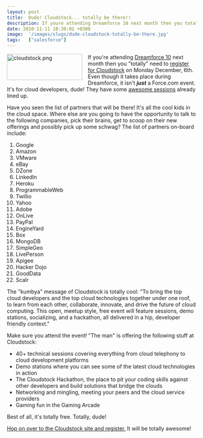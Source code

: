 ```yaml
---
layout: post
title:  Dude! Cloudstock... totally be there!!
description: If youre attending Dreamforce 10 next month then you totally need to register for Cloudstock on Monday December, 6th. Even though it takes place during Dreamforce, it isnt just  a Force.com event. Its for cloud developers, dude! They have some awesome sessions already lined up. Have you seen the list of partners that will be there! Its all the cool kids in the cloud space. Where else are you going to have the opportunity to talk to the following companies, pick their brains, get to scoop on thei
date: 2010-11-11 18:30:02 +0300
image:  '/images/slugs/dude-cloudstock-totally-be-there.jpg'
tags:   ["salesforce"]
---
```

<p><img style="float: left;padding-right: 15px" title="cloudstock.png" src="http://res.cloudinary.com/blog-jeffdouglas-com/image/upload/v1401029482/evbsc3ttaj8yhw92wyqh.png" border="0" alt="cloudstock.png" width="200" height="69" /></p>
<p>If you're attending <a href="http://www.salesforce.com/dreamforce/DF10/home/">Dreamforce 10</a> next month then you "totally" need to <a href="http://www.cloudstockevent.com/">register for Cloudstock</a> on Monday December, 6th. Even though it takes place during Dreamforce, it isn't <em><strong>just</strong></em> a Force.com event. It's for cloud developers, dude! They have some <a href="http://www.cloudstockevent.com/sessions">awesome sessions</a> already lined up.</p>
<p>Have you seen the list of partners that will be there! It's all the cool kids in the cloud space. Where else are you going to have the opportunity to talk to the following companies, pick their brains, get to scoop on their new offerings and possibly pick up some schwag? The list of partners on-board include:</p>
<ol>
<li>Google</li>
<li>Amazon</li>
<li>VMware</li>
<li>eBay</li>
<li>DZone</li>
<li>LinkedIn</li>
<li>Heroku</li>
<li>ProgrammableWeb</li>
<li>Twillio</li>
<li>Yahoo</li>
<li>Adobe</li>
<li>OnLive</li>
<li>PayPal</li>
<li>EngineYard </li>
<li>Box</li>
<li>MongoDB</li>
<li>SimpleGeo</li>
<li>LivePerson</li>
<li>Apigee</li>
<li>Hacker Dojo</li>
<li>GoodData</li>
<li>Scalr</li>
</ol>
<p>The "kumbya" message of Cloudstock is totally cool: "To bring the top cloud developers and the top cloud technologies together under one roof, to learn from each other, collaborate, innovate, and drive the future of cloud computing. This open, meetup style, free event will feature sessions, demo stations, socializing, and a hackathon, all delivered in a hip, developer friendly context."</p>
<p>
<p>Make sure you attend the event! "The man" is offering the following stuff at Cloudstock:</p>
<ul>
<li>40+ technical sessions covering everything from cloud telephony to cloud development platforms</li>
<li>Demo stations where you can see some of the latest cloud technologies in action</li>
<li>The Cloudstock Hackathon, the place to pit your coding skills against other developers and build solutions that bridge the clouds</li>
<li>Networking and mingling, meeting your peers and the cloud service providers</li>
<li>Gaming fun in the Gaming Arcade</li>
</ul>
<p>Best of all, it's totally free. Totally, dude!</p>
<p><a href="http://www.cloudstockevent.com/">Hop on over to the Cloudstock site and register.</a> It will be totally awesome!</p>
</p>
